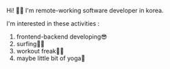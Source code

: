 Hi! 🙋‍♂️ I'm remote-working software developer in korea.

I'm interested in these activities :
1. frontend-backend developing😎
2. surfing🏄‍♂️
3. workout freak🏋️‍♀️
4. maybe little bit of yoga🧘
